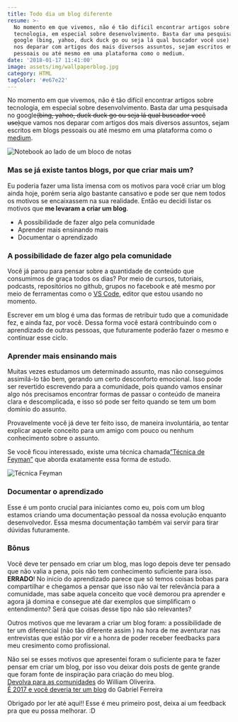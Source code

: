 ```yaml
---
title: Todo dia um blog diferente
resume: >-
  No momento em que vivemos, não é tão difícil encontrar artigos sobre
  tecnologia, em especial sobre desenvolvimento. Basta dar uma pesquisada no
  google (bing, yahoo, duck duck go ou seja lá qual buscador você use) que vamos
  nos deparar com artigos dos mais diversos assuntos, sejam escritos em blogs
  pessoais ou até mesmo em uma plataforma como o medium.
date: '2018-01-17 11:41:00'
image: assets/img/wallpaperblog.jpg
category: HTML
tagColor: '#e67e22'
---
```

No momento em que vivemos, não é tão difícil encontrar artigos sobre tecnologia, em especial sobre desenvolvimento. Basta dar uma pesquisada no google~~(bing, yahoo, duck duck go ou seja lá qual buscador você use)~~que vamos nos deparar com artigos dos mais diversos assuntos, sejam escritos em blogs pessoais ou até mesmo em uma plataforma como o [medium](https://medium.com/).

![Notebook ao lado de um bloco de notas](assets/img/wallpaperblog.jpg)

### Mas se já existe tantos blogs, por que criar mais um?

Eu poderia fazer uma lista imensa com os motivos para você criar um blog ainda hoje, porém seria algo bastante cansativo e pode ser que nem todos os motivos se encaixassem na sua realidade. Então eu decidi listar os motivos que **me levaram a criar um blog**.

* A possibilidade de fazer algo pela comunidade
* Aprender mais ensinando mais
* Documentar o aprendizado

### [](https://crisgon.github.io/posts/Todo-dia-um-blog-diferente/#A-possibilidade-de-fazer-algo-pela-comunidade "A possibilidade de fazer algo pela comunidade")A possibilidade de fazer algo pela comunidade

Você já parou para pensar sobre a quantidade de conteúdo que consumimos de graça todos os dias? Por meio de cursos, tutoriais, podcasts, repositórios no github, grupos no facebook e até mesmo por meio de ferramentas como o [VS Code](https://github.com/Microsoft/vscode), editor que estou usando no momento.

Escrever em um blog é uma das formas de retribuir tudo que a comunidade fez, e ainda faz, por você. Dessa forma você estará contribuindo com o aprendizado de outras pessoas, que futuramente poderão fazer o mesmo e continuar esse ciclo.

### [](https://crisgon.github.io/posts/Todo-dia-um-blog-diferente/#Aprender-mais-ensinando-mais "Aprender mais ensinando mais")Aprender mais ensinando mais

Muitas vezes estudamos um determinado assunto, mas não conseguimos assimilá-lo tão bem, gerando um certo desconforto emocional. Isso pode ser revertido escrevendo para a comunidade, pois quando vamos ensinar algo nós precisamos encontrar formas de passar o conteúdo de maneira clara e descomplicada, e isso só pode ser feito quando se tem um bom domínio do assunto.

Provavelmente você já deve ter feito isso, de maneira involuntária, ao tentar explicar aquele conceito para um amigo com pouco ou nenhum conhecimento sobre o assunto.

Se você ficou interessado, existe uma técnica chamada[“Técnica de Feyman”](https://www.youtube.com/watch?v=CN_SCpGuJ_w) que aborda exatamente essa forma de estudo.

![Técnica Feyman](assets/img/tecnicadefeyman.jpg "Técnica Feyman")

### Documentar o aprendizado

Esse é um ponto crucial para iniciantes como eu, pois com um blog estamos criando uma documentação pessoal da nossa evolução enquanto desenvolvedor. Essa mesma documentação também vai servir para tirar dúvidas futuramente.

### [](https://crisgon.github.io/posts/Todo-dia-um-blog-diferente/#Bonus "Bônus")Bônus

Você deve ter pensado em criar um blog, mas logo depois deve ter pensado que não valia a pena, pois não tem conhecimento suficiente para isso. **ERRADO**! No inicio do aprendizado parece que só temos coisas bobas para compartilhar e chegamos a pensar que isso não vai ter relevância para a comunidade, mas sabe aquela conceito que você demorou pra aprender e agora já domina e consegue até dar exemplos que simplificam o entendimento? Será que coisas desse tipo não são relevantes?

Outros motivos que me levaram a criar um blog foram: a possibilidade de ter um diferencial (não tão diferente assim ) na hora de me aventurar nas entrevistas que estão por vir e a honra de poder receber feedbacks para meu cresimento como profissional.

Não sei se esses motivos que apresentei foram o suficiente para te fazer pensar em criar um blog, por isso vou deixar dois posts de gente grande que foram fonte de inspiração para criação do meu blog.\
[Devolva para as comunidades](https://woliveiras.com.br/posts/Devolva-para-as-comunidades/) do William Oliverira.\
[É 2017 e você deveria ter um blog](http://gabsferreira.com/e-2017-e-voce-deveria-ter-um-blog/) do Gabriel Ferreira

Obrigado por ler até aqui!! Esse é meu primeiro post, deixa ai um feedback pra que eu possa melhorar. :D
